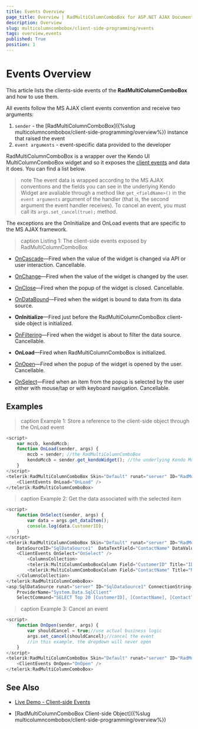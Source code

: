 ```yaml
---
title: Events Overview
page_title: Overview | RadMultiColumnComboBox for ASP.NET AJAX Documentation
description: Overview
slug: multicolumncombobox/client-side-programming/events
tags: overview,events
published: True
position: 1
---
```


# Events Overview

This article lists the clients-side events of the **RadMultiColumnComboBox** and how to use them.

All events follow the MS AJAX client events convention and receive two arguments:

1. `sender` - the [RadMultiColumnComboBox]({%slug multicolumncombobox/client-side-programming/overview%}) instance that raised the event
1. `event arguments` - event-specific data provided to the developer

RadMultiColumnComboBox is a wrapper over the Kendo UI MultiColumnComboBox widget and so it exposes the [client events](https://docs.telerik.com/kendo-ui/api/javascript/ui/combobox#events) and data it does. You can find a list below.

>note The event data is wrapped according to the MS AJAX conventions and the fields you can see in the underlying Kendo Widget are avaliable through a method like `get_<fieldName>()` in the `event arguments` argument of the handler (that is, the second argument the event handler receives). To cancel an event, you must call its `args.set_cancel(true);` method.

The exceptions are the OnInitialize and OnLoad events that are specific to the MS AJAX framework.

>caption Listing 1: The client-side events exposed by RadMultiColumnComboBox

* [OnCascade](https://docs.telerik.com/kendo-ui/api/javascript/ui/combobox/events/cascade)—Fired when the value of the widget is changed via API or user interaction. Cancellable.

* [OnChange](https://docs.telerik.com/kendo-ui/api/javascript/ui/combobox/events/change)—Fired when the value of the widget is changed by the user.

* [OnClose](https://docs.telerik.com/kendo-ui/api/javascript/ui/combobox/events/close)—Fired when the popup of the widget is closed. Cancellable.

* [OnDataBound](https://docs.telerik.com/kendo-ui/api/javascript/ui/combobox/events/databound)—Fired when the widget is bound to data from its data source.

* **OnInitialize**—Fired just before the RadMultiColumnComboBox client-side object is initialized.

* [OnFiltering](https://docs.telerik.com/kendo-ui/api/javascript/ui/combobox/events/filtering)—Fired when the widget is about to filter the data source. Cancellable.

* **OnLoad**—Fired when RadMultiColumnComboBox is initialized.

* [OnOpen](https://docs.telerik.com/kendo-ui/api/javascript/ui/combobox/events/open)—Fired when the popup of the widget is opened by the user. Cancellable.

* [OnSelect](https://docs.telerik.com/kendo-ui/api/javascript/ui/combobox/events/select)—Fired when an item from the popup is selected by the user either with mouse/tap or with keyboard navigation. Cancellable.

## Examples

>caption Example 1: Store a reference to the client-side object through the OnLoad event

````JavaScript
<script>
	var mccb, kendoMccb;
	function OnLoad(sender, args) {
		mccb = sender; //the RadMultiColumnComboBox
		kendoMccb = sender.get_kendoWidget(); //the underlying Kendo MultiColumnComboBox
	}
</script>
<telerik:RadMultiColumnComboBox Skin="Default" runat="server" ID="RadMultiColumnComboBox1">
    <ClientEvents OnLoad="OnLoad" />
</telerik:RadMultiColumnComboBox>
````

>caption Example 2: Get the data associated with the selected item

````JavaScript
<script>
	function OnSelect(sender, args) {
		var data = args.get_dataItem();
		console.log(data.CustomerID);
	}
</script>
<telerik:RadMultiColumnComboBox Skin="Default" runat="server" ID="RadMultiColumnComboBox2" 
    DataSourceID="SqlDataSource1"  DataTextField="ContactName" DataValueField="CustomerID">
	<ClientEvents OnSelect="OnSelect" />
		<ColumnsCollection>
		<telerik:MultiColumnComboBoxColumn Field="CustomerID" Title="ID" />
		<telerik:MultiColumnComboBoxColumn Field="ContactName" Title="Name" />
	</ColumnsCollection>
</telerik:RadMultiColumnComboBox>
<asp:SqlDataSource runat="server" ID="SqlDataSource1" ConnectionString="<%$ ConnectionStrings:NorthwindConnectionString %>"
	ProviderName="System.Data.SqlClient"
	SelectCommand="SELECT Top 20 [CustomerID], [ContactName], [ContactTitle], [CompanyName] FROM [Customers]"></asp:SqlDataSource>
````

>caption Example 3: Cancel an event

````JavaScript
<script>
	function OnOpen(sender, args) {
		var shouldCancel = true;//use actual business logic
		args.set_cancel(shouldCancel);//cancel the event
		//in this example, the dropdown will never open
	}
</script>
<telerik:RadMultiColumnComboBox Skin="Default" runat="server" ID="RadMultiColumnComboBox1">
    <ClientEvents OnOpen="OnOpen" />
</telerik:RadMultiColumnComboBox>
````


## See Also

* [Live Demo - Client-side Events](https://demos.telerik.com/aspnet-ajax/multicolumncombobox/client-side-events/defaultcs.aspx)

* [RadMultiColumnComboBox Client-side Object]({%slug multicolumncombobox/client-side-programming/overview%})

